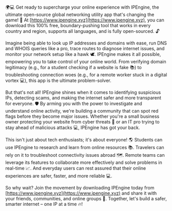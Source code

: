 🌍💻 Get ready to supercharge your online experience with IPEngine, the ultimate open-source global networking utility app that's changing the game! 🚀 At [https://www.ipengine.xyz](https://www.ipengine.xyz), you can download this 100% free, boundary-pushing tool that works in every country and region, supports all languages, and is fully open-sourced. 🔓

Imagine being able to look up IP addresses and domains with ease, run DNS and WHOIS queries like a pro, trace routes to diagnose internet issues, and monitor your network setup like a hawk 🕊️. IPEngine makes it all possible, empowering you to take control of your online world. From verifying domain legitimacy (e.g., for a student checking if a website is fake 📚) to troubleshooting connection woes (e.g., for a remote worker stuck in a digital vortex 💻), this app is the ultimate problem-solver.

But that's not all! IPEngine shines when it comes to identifying suspicious IPs, detecting scams, and making the internet safer and more transparent for everyone. 🛡️ By arming you with the power to investigate and understand online activity, we're building a community that can spot red flags before they become major issues. Whether you're a small business owner protecting your website from cyber threats 💸 or an IT pro trying to stay ahead of malicious attacks 💻, IPEngine has got your back.

This isn't just about tech enthusiasts; it's about everyone! 🌎 Students can use IPEngine to research and learn from online resources 📚. Travelers can rely on it to troubleshoot connectivity issues abroad 🗺️. Remote teams can leverage its features to collaborate more effectively and solve problems in real-time 📈. And everyday users can rest assured that their online experiences are safer, faster, and more reliable 💻.

So why wait? Join the movement by downloading IPEngine today from [https://www.ipengine.xyz](https://www.ipengine.xyz) and share it with your friends, communities, and online groups 📢. Together, let's build a safer, smarter internet – one IP at a time 🔥!